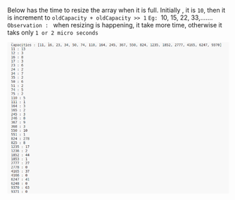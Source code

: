 Below has the time to resize the array when it is full.
Initially , it is `10`, then it is increment to `oldCapacity + oldCapacity >> 1`
`Eg: `10, 15, 22, 33,.......
`Observation : ` when resizing is happening, it take more time, otherwise it taks only `1 or 2 micro seconds`

![alt text](<Screenshot from 2024-04-22 18-19-03.png>)